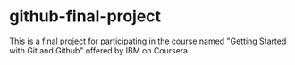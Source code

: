 # github-final-project
This is a final project for participating in the course named "Getting Started with Git and Github" offered by IBM on Coursera.
